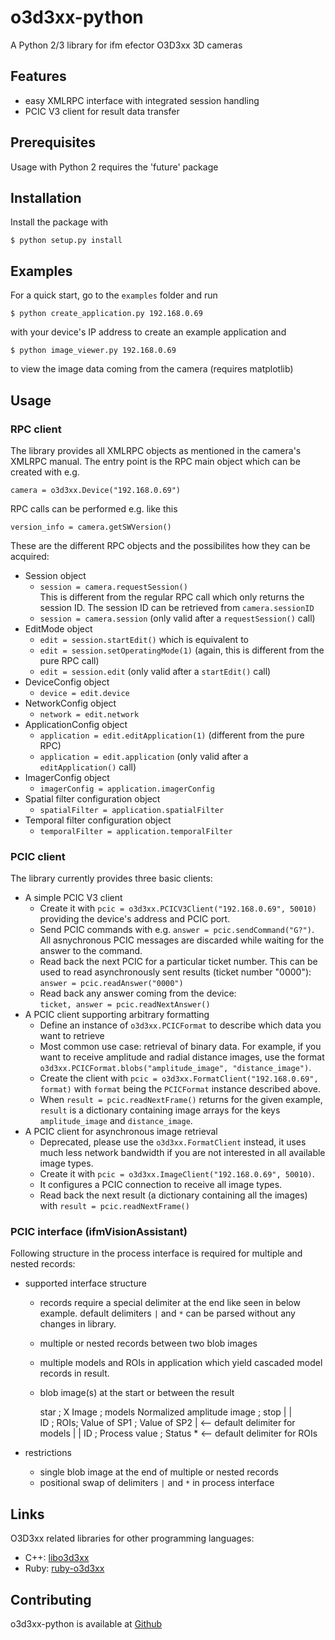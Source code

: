 o3d3xx-python
=============

A Python 2/3 library for ifm efector O3D3xx 3D cameras

Features
--------
* easy XMLRPC interface with integrated session handling
* PCIC V3 client for result data transfer

Prerequisites
-------------
Usage with Python 2 requires the 'future' package

Installation
------------
Install the package with

    $ python setup.py install

Examples
--------
For a quick start, go to the `examples` folder and run

    $ python create_application.py 192.168.0.69

with your device's IP address to create an example application and

    $ python image_viewer.py 192.168.0.69

to view the image data coming from the camera (requires matplotlib)

Usage
-----
### RPC client
The library provides all XMLRPC objects as mentioned in the camera's XMLRPC
manual. The entry point is the RPC main object which can be created with e.g.

    camera = o3d3xx.Device("192.168.0.69")

RPC calls can be performed e.g. like this

    version_info = camera.getSWVersion()
    
These are the different RPC objects and the possibilites how they can be
acquired:

* Session object
    - `session = camera.requestSession()`  
      This is different from the regular RPC call which only returns the
      session ID. The session ID can be retrieved from `camera.sessionID`
    - `session = camera.session` (only valid after a `requestSession()` call)
* EditMode object
    - `edit = session.startEdit()` which is equivalent to
    - `edit = session.setOperatingMode(1)` (again, this is different from the
      pure RPC call)
    - `edit = session.edit` (only valid after a  `startEdit()` call)
* DeviceConfig object
    - `device = edit.device`
* NetworkConfig object
    - `network = edit.network`
* ApplicationConfig object
    - `application = edit.editApplication(1)` (different from the pure RPC)
    - `application = edit.application` (only valid after a `editApplication()`
      call)
* ImagerConfig object
    - `imagerConfig = application.imagerConfig`
* Spatial filter configuration object
    - `spatialFilter = application.spatialFilter`
* Temporal filter configuration object
    - `temporalFilter = application.temporalFilter`

### PCIC client
The library currently provides three basic clients:

* A simple PCIC V3 client
    - Create it with `pcic = o3d3xx.PCICV3Client("192.168.0.69", 50010)`
      providing the device's address and PCIC port.
    - Send PCIC commands with e.g. `answer = pcic.sendCommand("G?")`. All
      asnychronous PCIC messages are discarded while waiting for the answer
      to the command.
    - Read back the next PCIC for a particular ticket number. This can be used
      to read asynchronously sent results (ticket number "0000"):  
      `answer = pcic.readAnswer("0000")`
    - Read back any answer coming from the device:  
      `ticket, answer = pcic.readNextAnswer()`
* A PCIC client supporting arbitrary formatting
    - Define an instance of `o3d3xx.PCICFormat` to describe which data you
      want to retrieve
    - Most common use case: retrieval of binary data. For example, if you want
      to receive amplitude and radial distance images, use the format
      `o3d3xx.PCICFormat.blobs("amplitude_image", "distance_image")`.
    - Create the client with
      `pcic = o3d3xx.FormatClient("192.168.0.69", format)` with `format` being
      the `PCICFormat` instance described above.
    - When `result = pcic.readNextFrame()` returns for the given example,
      `result` is a dictionary containing image arrays for the keys
      `amplitude_image` and `distance_image`.
* A PCIC client for asynchronous image retrieval
    - Deprecated, please use the `o3d3xx.FormatClient` instead, it uses much
      less network bandwidth if you are not interested in all available image
      types.
    - Create it with `pcic = o3d3xx.ImageClient("192.168.0.69", 50010)`.
    - It configures a PCIC connection to receive all image types.
    - Read back the next result (a dictionary containing all the images)
      with `result = pcic.readNextFrame()`

### PCIC interface (ifmVisionAssistant)
Following structure in the process interface is required for multiple and 
nested records:

* supported interface structure
    - records require a special delimiter at the end like seen in below 
      example. default delimiters `|` and `*` can be parsed without any 
      changes in library.
    - multiple or nested records between two blob images
    - multiple models and ROIs in application which yield cascaded model 
      records in result.
    - blob image(s) at the start or between the result


      star ; X Image ; models                                 Normalized amplitude image ; stop
                         |                                                  |                   
                         ID ; ROIs;             Value of SP1 ; Value of SP2 |  <-- default delimiter for models
                               |                      |
                               ID ; Process value ; Status *  <-- default delimiter for ROIs
    
* restrictions
    - single blob image at the end of multiple or nested records
    - positional swap of delimiters `|` and `*` in process interface
    
Links
-----
O3D3xx related libraries for other programming languages:

* C++: [libo3d3xx](https://github.com/lovepark/libo3d3xx)
* Ruby: [ruby-o3d3xx](https://github.com/ifm/ruby-o3d3xx)

Contributing
------------
o3d3xx-python is available at
[Github](https://github.com/ifm/o3d3xx-python)
